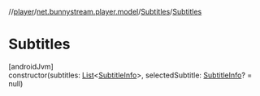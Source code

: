 //[player](../../../index.md)/[net.bunnystream.player.model](../index.md)/[Subtitles](index.md)/[Subtitles](-subtitles.md)

# Subtitles

[androidJvm]\
constructor(subtitles: [List](https://kotlinlang.org/api/latest/jvm/stdlib/kotlin.collections/-list/index.html)&lt;[SubtitleInfo](../-subtitle-info/index.md)&gt;, selectedSubtitle: [SubtitleInfo](../-subtitle-info/index.md)? = null)
